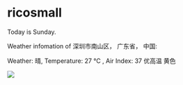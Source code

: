 # ricosmall

Today is Sunday.

Weather infomation of 深圳市南山区， 广东省， 中国: 

Weather: 晴, Temperature: 27 ℃ , Air Index: 37 优高温 黄色

<img src="https://github-readme-stats.vercel.app/api?username=ricosmall&show_icons=true" />
